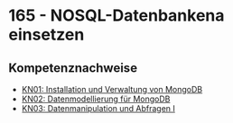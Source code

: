 # 165 - NOSQL-Datenbankena einsetzen

## Kompetenznachweise

- [KN01: Installation und Verwaltung von MongoDB](Kompetenznachweise/KN01/Readme.md)
- [KN02: Datenmodellierung für MongoDB](Kompetenznachweise/KN01/Readme.md)
- [KN03: Datenmanipulation und Abfragen I](../347%20-%20Dienst%20mit%20Container%20anwenden/Kompetenznachweise/KN03/Readme.md)